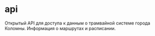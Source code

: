 # api
Открытый API для доступа к данным о трамвайной системе города Коломны. Информация о маршрутах и расписании.
